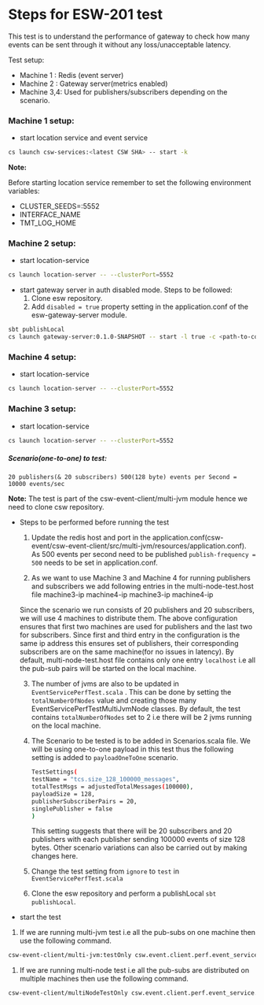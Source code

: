 # Steps for ESW-201 test
This test is to understand the performance of gateway to check how many events can be sent through it without any loss/unacceptable latency.

Test setup:
* Machine 1 : Redis (event server)
* Machine 2 : Gateway server(metrics enabled)
* Machine 3,4: Used for publishers/subscribers depending on the scenario.
  

### Machine 1 setup:
* start location service and  event service
```bash
cs launch csw-services:<latest CSW SHA> -- start -k
```
**Note:**

Before starting location service remember to set the following environment variables:
* CLUSTER_SEEDS=<ip-address-machine-1>:5552
* INTERFACE_NAME
* TMT_LOG_HOME

### Machine 2 setup:
* start location-service 
```bash
cs launch location-server -- --clusterPort=5552
```

* start gateway server in auth disabled mode. Steps to be followed:
    1.  Clone esw repository.
    2.  Add `disabled = true` property setting in the application.conf of the esw-gateway-server module.
```bash
sbt publishLocal
cs launch gateway-server:0.1.0-SNAPSHOT -- start -l true -c <path-to-command-roles.conf>
```  
  
### Machine 4 setup:
* start location-service 
```bash
cs launch location-server -- --clusterPort=5552
```

### Machine 3 setup:

* start location-service 
```bash
cs launch location-server -- --clusterPort=5552
```

##### Scenario(one-to-one) to test:
    20 publishers(& 20 subscribers) 500(128 byte) events per Second = 10000 events/sec

**Note:** The test is part of the csw-event-client/multi-jvm module hence we need to clone csw repository.

* Steps to be performed before running the test 
    
    1. Update the redis host and port in the application.conf(csw-event/csw-event-client/src/multi-jvm/resources/application.conf). 
    As 500 events per second need to be published `publish-frequency = 500` needs to be set in application.conf.

    2. As we want to use Machine 3 and Machine 4 for running publishers and subscribers we add following entries in the 
    multi-node-test.host file
        machine3-ip
        machine4-ip
        machine3-ip
        machine4-ip

    Since the scenario we run consists of 20 publishers and 20 subscribers, we will use 4 machines to distribute them.
    The above configuration ensures that first two machines are used for publishers and the last two for subscribers. 
    Since first and third entry in the configuration is the same ip address this ensures set of publishers, their 
    corresponding subscribers are on the same machine(for no issues in latency). By default, multi-node-test.host file 
    contains only one entry `localhost` i.e all the pub-sub pairs will be started on the local machine.  
   
    3. The number of jvms are also to be updated in `EventServicePerfTest.scala` . This can be done by setting the `totalNumberOfNodes`
     value and creating those many EventServicePerfTestMultiJvmNode classes. By default, the test contains `totalNumberOfNodes` set to 2 i.e
     there will be 2 jvms running on the local machine.
     
    4. The Scenario to be tested is to be added in Scenarios.scala file. We will be using one-to-one payload in this 
    test thus the following setting is added to `payloadOneToOne` scenario.
        ```bash
        TestSettings(
        testName = "tcs.size_128_100000_messages",
        totalTestMsgs = adjustedTotalMessages(100000),
        payloadSize = 128,
        publisherSubscriberPairs = 20,
        singlePublisher = false
        )
       ```
        This setting suggests that there will be 20 subscribers and 20 publishers with each publisher sending 100000 events 
         of size 128 bytes. Other scenario variations can also be carried out by making changes here.
    5.  Change the test setting from `ignore` to `test` in `EventServicePerfTest.scala` 
    6.  Clone the esw repository and perform a publishLocal `sbt publishLocal`.

* start the test
1. If we are running multi-jvm test i.e all the pub-subs on one machine then use the following command.
```bash
csw-event-client/multi-jvm:testOnly csw.event.client.perf.event_service.EventServicePerfTest
```

1. If we are running multi-node test i.e all the pub-subs are distributed on multiple machines then
 use the following command. 
```bash
csw-event-client/multiNodeTestOnly csw.event.client.perf.event_service.EventServicePerfTest
```


